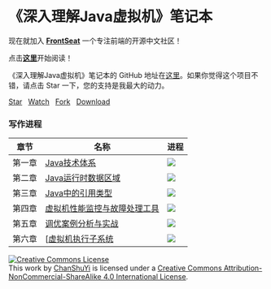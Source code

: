 # 《深入理解Java虚拟机》笔记本

现在就加入 [**FrontSeat**](http://frontseat.io) 一个专注前端的开源中文社区！


点击[**这里**](http://chanshuyi.github.io/insightjvm_notebook/)开始阅读！

《深入理解Java虚拟机》笔记本的 GitHub 地址在[这里](https://github.com/ChanShuYi/insightjvm_notebook)。如果你觉得这个项目不错，请点击 Star 一下，您的支持是我最大的动力。

<!-- Place this tag where you want the button to render. -->
<a class="github-button" href="https://github.com/ChanShuYi/insightjvm_notebook" data-style="mega" data-count-href="/ChanShuYi/FrontEnd_NOTE/stargazers" data-count-api="/repos/ChanShuYi/FrontEnd_NOTE#stargazers_count" data-count-aria-label="# stargazers on GitHub" aria-label="Star ChanShuYi/FrontEnd_NOTE on GitHub">Star</a>
&nbsp;&nbsp;<a class="github-button" href="https://github.com/ChanShuYi/insightjvm_notebook" data-style="mega" data-count-href="/ChanShuYi/FrontEnd_NOTE/watchers" data-count-api="/repos/ChanShuYi/FrontEnd_NOTE#subscribers_count" data-count-aria-label="# watchers on GitHub" aria-label="Watch ChanShuYi/FrontEnd_NOTE on GitHub">Watch</a>
&nbsp;&nbsp;<a class="github-button" href="https://github.com/ChanShuYi/insightjvm_notebook/fork" data-style="mega" data-count-href="/ChanShuYi/FrontEnd_NOTE/network" data-count-api="/repos/ChanShuYi/FrontEnd_NOTE#forks_count" data-count-aria-label="# forks on GitHub" aria-label="Fork ChanShuYi/FrontEnd_NOTE on GitHub">Fork</a>
&nbsp;&nbsp;<a class="github-button" href="https://github.com/ChanShuYi/insightjvm_notebook/archive/master.zip" data-style="mega" aria-label="Download ChanShuYi/FrontEnd_NOTE on GitHub">Download</a>

### 写作进程

|章节|名称|进程|
|----|----|----|
|第一章|[Java技术体系](chapter01/00_01_java_tech_sys.md)|![](http://progressed.io/bar/100)|
|第二章|[Java运行时数据区域](chapter02/01_01_runtime_data_area.md)|![](http://progressed.io/bar/100)|
|第三章|[Java中的引用类型](chapter03/03_01_reference_type.md)|![](http://progressed.io/bar/100)|
|第四章|[虚拟机性能监控与故障处理工具](chapter04/04_00_monitor_tool.md)|![](http://progressed.io/bar/90)|
|第五章|[调优案例分析与实战](chapter05/05_00_optimize_demo.md)|![](http://progressed.io/bar/20)|
|第六章|[[虚拟机执行子系统](chapter06/06_00_jvm_subsystem.md)|![](http://progressed.io/bar/80)|

<a rel="license" href="http://creativecommons.org/licenses/by-nc-sa/4.0/"><img alt="Creative Commons License" style="border-width:0" src="https://i.creativecommons.org/l/by-nc-sa/4.0/80x15.png" /></a><br />This work by <a xmlns:cc="http://creativecommons.org/ns#" href="https://www.github.com/ChanShuYi" property="cc:attributionName" rel="cc:attributionURL">ChanShuYi</a> is licensed under a <a rel="license" href="http://creativecommons.org/licenses/by-nc-sa/4.0/">Creative Commons Attribution-NonCommercial-ShareAlike 4.0 International License</a>.

<!-- Place this tag right after the last button or just before your close body tag. -->
<script async defer id="github-bjs" src="https://buttons.github.io/buttons.js"></script>
